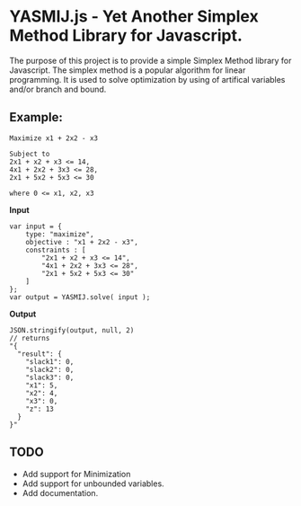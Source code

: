 # YASMIJ.js - Yet Another Simplex Method Library for Javascript.

The purpose of this project is to provide a simple Simplex Method library for Javascript.
The simplex method is a popular algorithm for linear programming.
It is used to solve optimization by using of artifical variables and/or branch and bound.

## Example:

	Maximize x1 + 2x2 - x3

	Subject to 
	2x1 + x2 + x3 <= 14,
	4x1 + 2x2 + 3x3 <= 28,
	2x1 + 5x2 + 5x3 <= 30

	where 0 <= x1, x2, x3

<b>Input</b><br/>

	var input = {
		type: "maximize",
		objective : "x1 + 2x2 - x3",
		constraints : [
			"2x1 + x2 + x3 <= 14",
			"4x1 + 2x2 + 3x3 <= 28",
			"2x1 + 5x2 + 5x3 <= 30"
		]
	};
	var output = YASMIJ.solve( input );
	
<b>Output</b><br/>

	JSON.stringify(output, null, 2)
	// returns 
	"{
	  "result": {
		"slack1": 0,
		"slack2": 0,
		"slack3": 0,
		"x1": 5,
		"x2": 4,
		"x3": 0,
		"z": 13
	  }
	}"

## TODO
- Add support for Minimization
- Add support for unbounded variables.
- Add documentation.
